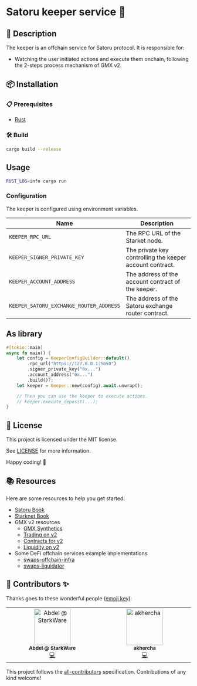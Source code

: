 # Satoru keeper service 🦀

## 📝 Description

The keeper is an offchain service for Satoru protocol. It is responsible for:

- Watching the user initiated actions and execute them onchain, following the 2-steps process mechanism of GMX v2.

## 📦 Installation

### 📋 Prerequisites

- [Rust](https://www.rust-lang.org/tools/install)

### 🛠️ Build

```bash
cargo build --release
```

## Usage

```bash
RUST_LOG=info cargo run
```

### Configuration

The keeper is configured using environment variables.

| Name                                    | Description                                              |
| --------------------------------------- | -------------------------------------------------------- |
| `KEEPER_RPC_URL`                        | The RPC URL of the Starket node.                         |
| `KEEPER_SIGNER_PRIVATE_KEY`             | The private key controlling the keeper account contract. |
| `KEEPER_ACCOUNT_ADDRESS`                | The address of the account contract of the keeper.       |
| `KEEPER_SATORU_EXCHANGE_ROUTER_ADDRESS` | The address of the Satoru exchange router contract.      |

## As library

```rust
#[tokio::main]
async fn main() {
    let config = KeeperConfigBuilder::default()
        .rpc_url("https://127.0.0.1:5050")
        .signer_private_key("0x...")
        .account_address("0x...")
        .build()?;
    let keeper = Keeper::new(config).await.unwrap();

    // Then you can use the keeper to execute actions.
    // keeper.execute_deposit(...);
}
```

## 📄 License

This project is licensed under the MIT license.

See [LICENSE](LICENSE) for more information.

Happy coding! 🎉

## 📚 Resources

Here are some resources to help you get started:

- [Satoru Book](https://keep-starknet-strange.github.io/satoru/)
- [Starknet Book](https://book.starknet.io/)
- GMX v2 resources
  - [GMX Synthetics](https://github.com/gmx-io/gmx-synthetics)
  - [Trading on v2](https://docs.gmx.io/docs/trading/v2)
  - [Contracts for v2](https://docs.gmx.io/docs/api/contracts-v2/)
  - [Liquidity on v2](https://docs.gmx.io/docs/providing-liquidity/v2)
- Some DeFi offchain services example implementations
  - [swaps-offchain-infra](https://github.com/mycelium-ethereum/swaps-offchain-infra)
  - [swaps-liquidator](https://github.com/mycelium-ethereum/swaps-liquidator)

## 🫶 Contributors ✨

Thanks goes to these wonderful people ([emoji key](https://allcontributors.org/docs/en/emoji-key)):

<!-- ALL-CONTRIBUTORS-LIST:START - Do not remove or modify this section -->
<!-- prettier-ignore-start -->
<!-- markdownlint-disable -->
<table>
  <tbody>
    <tr>
      <td align="center" valign="top" width="14.28%"><a href="https://github.com/abdelhamidbakhta"><img src="https://avatars.githubusercontent.com/u/45264458?v=4?s=100" width="100px;" alt="Abdel @ StarkWare "/><br /><sub><b>Abdel @ StarkWare </b></sub></a><br /><a href="https://github.com/keep-starknet-strange/satoru-keeper/commits?author=abdelhamidbakhta" title="Code">💻</a></td>
      <td align="center" valign="top" width="14.28%"><a href="https://t.me/notaihe"><img src="https://avatars.githubusercontent.com/u/22559023?v=4?s=100" width="100px;" alt="akhercha"/><br /><sub><b>akhercha</b></sub></a><br /><a href="https://github.com/keep-starknet-strange/satoru-keeper/commits?author=akhercha" title="Code">💻</a></td>
    </tr>
  </tbody>
</table>

<!-- markdownlint-restore -->
<!-- prettier-ignore-end -->

<!-- ALL-CONTRIBUTORS-LIST:END -->

This project follows the [all-contributors](https://github.com/all-contributors/all-contributors) specification. Contributions of any kind welcome!
